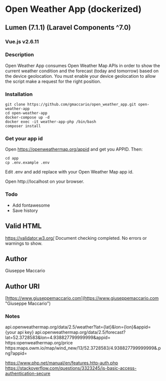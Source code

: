 # Open Weather App (dockerized)

## Lumen (7.1.1) (Laravel Components ^7.0)
### Vue.js v2.6.11

### Description
Open Weather App consumes Open Weather Map APIs in order to show the current weather condition and the forecast (today and tomorrow) based on the device geolocation. You must enable your device geolocation to allow the script make a request for the right position.

### Installation
```
git clone https://github.com/gmaccario/open_weather_app.git open-weather-app
cd open-weather-app
docker-compose up -d
docker exec -it weather-app-php /bin/bash
composer install
```

### Get your app id
Open https://openweathermap.org/appid and get you APPID. Then:
```
cd app
cp .env.example .env
```
Edit .env and add replace <YOUR-APP-ID> with your Open Weather Map app id.

Open http://localhost on your browser.

### Todo
* Add fontawesome
* Save history

## Valid HTML
https://validator.w3.org/
Document checking completed. No errors or warnings to show.

## Author
Giuseppe Maccario

## Author URI
[https://www.giuseppemaccario.com](https://www.giuseppemaccario.com "Giuseppe Maccario")

### Notes
api.openweathermap.org/data/2.5/weather?lat={lat}&lon={lon}&appid={your api key}
api.openweathermap.org/data/2.5/forecast?lat=52.3728583&lon=4.938827799999999&appid=<app-id>
https:openweathermap.org/price
https:maps.owm.io/map/wind_new/13/52.3728583/4.938827799999999&.png?appid=<app-id>

https://www.php.net/manual/en/features.http-auth.php
https://stackoverflow.com/questions/3323245/is-basic-access-authentication-secure
